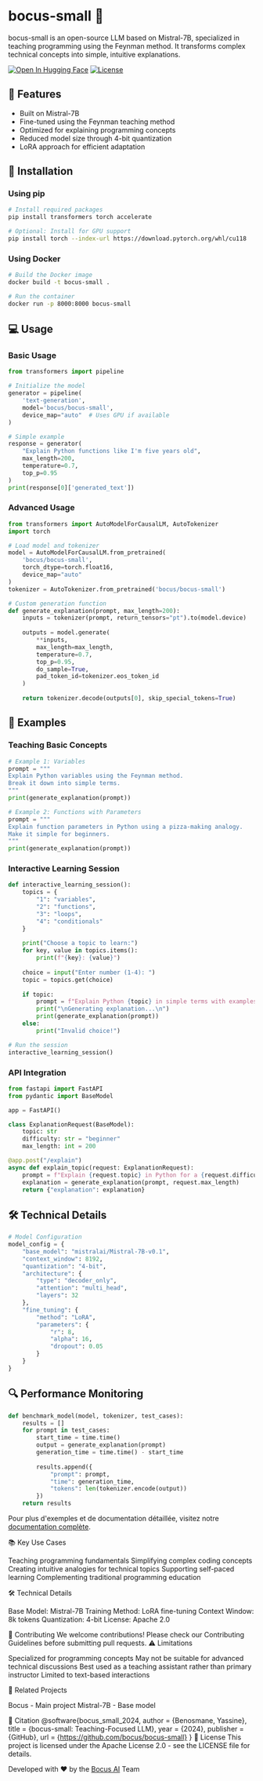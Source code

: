 # bocus-small 🧠

bocus-small is an open-source LLM based on Mistral-7B, specialized in teaching programming using the Feynman method. It transforms complex technical concepts into simple, intuitive explanations.

[![Open In Hugging Face](https://img.shields.io/badge/Hugging%20Face-bocus--small-orange)](https://huggingface.co/bocus/bocus-small)
[![License](https://img.shields.io/badge/License-Apache%202.0-blue.svg)](LICENSE)

## 🎯 Features

- Built on Mistral-7B
- Fine-tuned using the Feynman teaching method
- Optimized for explaining programming concepts
- Reduced model size through 4-bit quantization 
- LoRA approach for efficient adaptation

## 🚀 Installation

### Using pip

```bash
# Install required packages
pip install transformers torch accelerate

# Optional: Install for GPU support
pip install torch --index-url https://download.pytorch.org/whl/cu118
```

### Using Docker

```bash
# Build the Docker image
docker build -t bocus-small .

# Run the container
docker run -p 8000:8000 bocus-small
```

## 💻 Usage

### Basic Usage

```python
from transformers import pipeline

# Initialize the model
generator = pipeline(
    'text-generation',
    model='bocus/bocus-small',
    device_map="auto"  # Uses GPU if available
)

# Simple example
response = generator(
    "Explain Python functions like I'm five years old",
    max_length=200,
    temperature=0.7,
    top_p=0.95
)
print(response[0]['generated_text'])
```

### Advanced Usage

```python
from transformers import AutoModelForCausalLM, AutoTokenizer
import torch

# Load model and tokenizer
model = AutoModelForCausalLM.from_pretrained(
    'bocus/bocus-small',
    torch_dtype=torch.float16,
    device_map="auto"
)
tokenizer = AutoTokenizer.from_pretrained('bocus/bocus-small')

# Custom generation function
def generate_explanation(prompt, max_length=200):
    inputs = tokenizer(prompt, return_tensors="pt").to(model.device)
    
    outputs = model.generate(
        **inputs,
        max_length=max_length,
        temperature=0.7,
        top_p=0.95,
        do_sample=True,
        pad_token_id=tokenizer.eos_token_id
    )
    
    return tokenizer.decode(outputs[0], skip_special_tokens=True)
```

## 🌟 Examples

### Teaching Basic Concepts

```python
# Example 1: Variables
prompt = """
Explain Python variables using the Feynman method.
Break it down into simple terms.
"""
print(generate_explanation(prompt))

# Example 2: Functions with Parameters
prompt = """
Explain function parameters in Python using a pizza-making analogy.
Make it simple for beginners.
"""
print(generate_explanation(prompt))
```

### Interactive Learning Session

```python
def interactive_learning_session():
    topics = {
        "1": "variables",
        "2": "functions",
        "3": "loops",
        "4": "conditionals"
    }
    
    print("Choose a topic to learn:")
    for key, value in topics.items():
        print(f"{key}: {value}")
    
    choice = input("Enter number (1-4): ")
    topic = topics.get(choice)
    
    if topic:
        prompt = f"Explain Python {topic} in simple terms with examples"
        print("\nGenerating explanation...\n")
        print(generate_explanation(prompt))
    else:
        print("Invalid choice!")

# Run the session
interactive_learning_session()
```

### API Integration

```python
from fastapi import FastAPI
from pydantic import BaseModel

app = FastAPI()

class ExplanationRequest(BaseModel):
    topic: str
    difficulty: str = "beginner"
    max_length: int = 200

@app.post("/explain")
async def explain_topic(request: ExplanationRequest):
    prompt = f"Explain {request.topic} in Python for a {request.difficulty} programmer"
    explanation = generate_explanation(prompt, request.max_length)
    return {"explanation": explanation}
```

## 🛠️ Technical Details

```python
# Model Configuration
model_config = {
    "base_model": "mistralai/Mistral-7B-v0.1",
    "context_window": 8192,
    "quantization": "4-bit",
    "architecture": {
        "type": "decoder_only",
        "attention": "multi_head",
        "layers": 32
    },
    "fine_tuning": {
        "method": "LoRA",
        "parameters": {
            "r": 8,
            "alpha": 16,
            "dropout": 0.05
        }
    }
}
```

## 🔍 Performance Monitoring

```python
def benchmark_model(model, tokenizer, test_cases):
    results = []
    for prompt in test_cases:
        start_time = time.time()
        output = generate_explanation(prompt)
        generation_time = time.time() - start_time
        
        results.append({
            "prompt": prompt,
            "time": generation_time,
            "tokens": len(tokenizer.encode(output))
        })
    return results
```

Pour plus d'exemples et de documentation détaillée, visitez notre [documentation complète](https://docs.bocus.ai).

📚 Key Use Cases


Teaching programming fundamentals
Simplifying complex coding concepts
Creating intuitive analogies for technical topics
Supporting self-paced learning
Complementing traditional programming education

🛠️ Technical Details

Base Model: Mistral-7B
Training Method: LoRA fine-tuning
Context Window: 8k tokens
Quantization: 4-bit
License: Apache 2.0

🤝 Contributing
We welcome contributions! Please check our Contributing Guidelines before submitting pull requests.
⚠️ Limitations

Specialized for programming concepts
May not be suitable for advanced technical discussions
Best used as a teaching assistant rather than primary instructor
Limited to text-based interactions

🔗 Related Projects

Bocus - Main project
Mistral-7B - Base model

📝 Citation
@software{bocus_small_2024,
  author = {Benosmane, Yassine},
  title = {bocus-small: Teaching-Focused LLM},
  year = {2024},
  publisher = {GitHub},
  url = {https://github.com/bocus/bocus-small}
}
📄  License
This project is licensed under the Apache License 2.0 - see the LICENSE file for details.

Developed with ❤️ by the [Bocus AI](https://bocus.ai) Team